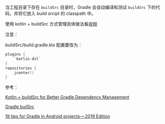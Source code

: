 当工程目录下存在 `buildSrc` 目录时，Gradle 会自动编译和测试 `buildSrc` 下的代码，并将它放入 build srcipt 的 classpath 中。

使用 kotlin + buildSrc 方式管理具体做法看[视频](https://caster.io/lessons/gradle-dependency-management-using-kotlin-and-buildsrc-for-buildgradle-autocomplete-in-android-studio?autoplay=true)

注意：

buildSrc/build.gradle.kts 配置要改为：

```kotlin
plugins {
    `kotlin-dsl`
}
repositories {
    jcenter()
}
```







参考：

[Kotlin + buildSrc for Better Gradle Dependency Management](https://handstandsam.com/2018/02/11/kotlin-buildsrc-for-better-gradle-dependency-management/)

[Gradle builSrc](https://docs.gradle.org/current/userguide/organizing_gradle_projects.html#sec:build_sources)

[19 tips for Gradle in Android projects — 2019 Edition](https://medium.com/google-developer-experts/19-tips-for-gradle-in-android-projects-2019-edition-11af704eb06e)
